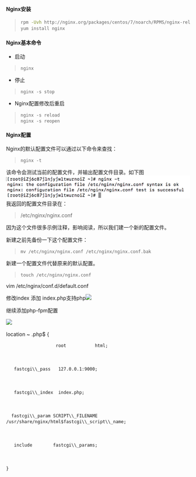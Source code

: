 #### Nginx安装

> ```bash
> rpm -Uvh http://nginx.org/packages/centos/7/noarch/RPMS/nginx-release-centos-7-0.el7.ngx.noarch.rpm
> yum install nginx
> ```

#### Nginx基本命令

* 启动

> ```
> nginx
> ```

* 停止

> ```
> nginx -s stop
> ```

* Nginx配置修改后重启

> ```
> nginx -s reload
> nginx -s reopen
> ```

#### Nginx配置

Nginx的默认配置文件可以通过以下命令来查找：

> ```
> nginx -t
> ```

该命令会测试当前的配置文件，并输出配置文件目录。如下图![](/assets/nginx-t.png)我返回的配置文件目录在：

> /etc/nginx/nginx.conf

因为这个文件很多示例注释，影响阅读，所以我们建一个新的配置文件。

新建之前先备份一下这个配置文件：

> ```
> mv /etc/nginx/nginx.conf /etc/nginx/nginx.conf.bak
> ```

新建一个配置文件代替原来的默认配置。

> ```
> touch /etc/nginx/nginx.conf
> ```



vim /etc/nginx/conf.d/default.conf

修改index 添加 index.php支持php![](/assets/nginx.png)

继续添加php-fpm配置

![](/assets/php-fpm.png)

location ~ .php$ {

```
                   root           html;



   fastcgi\\_pass   127.0.0.1:9000;



   fastcgi\\_index  index.php;



  fastcgi\\_param SCRIPT\\_FILENAME /usr/share/nginx/html$fastcgi\\_script\\_name;



   include        fastcgi\\_params;



}
```



